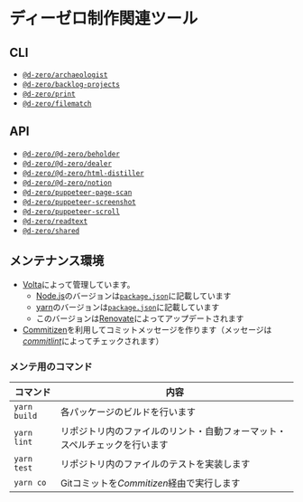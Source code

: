 # ディーゼロ制作関連ツール

## CLI

- [`@d-zero/archaeologist`](./packages/%40d-zero/archaeologist/README.md)
- [`@d-zero/backlog-projects`](./packages/%40d-zero/backlog-projects/README.md)
- [`@d-zero/print`](./packages/%40d-zero/print/README.md)
- [`@d-zero/filematch`](./packages/%40d-zero/filematch/README.md)

## API

- [`@d-zero/@d-zero/beholder`](./packages/%40d-zero/beholder/README.md)
- [`@d-zero/@d-zero/dealer`](./packages/%40d-zero/dealer/README.md)
- [`@d-zero/@d-zero/html-distiller`](./packages/%40d-zero/html-distiller/README.md)
- [`@d-zero/@d-zero/notion`](./packages/%40d-zero/notion/README.md)
- [`@d-zero/puppeteer-page-scan`](./packages/%40d-zero/puppeteer-page-scan/README.md)
- [`@d-zero/puppeteer-screenshot`](./packages/%40d-zero/puppeteer-screenshot/README.md)
- [`@d-zero/puppeteer-scroll`](./packages/%40d-zero/puppeteer-scroll/README.md)
- [`@d-zero/readtext`](./packages/%40d-zero/readtext/README.md)
- [`@d-zero/shared`](./packages/%40d-zero/shared/README.md)

## メンテナンス環境

- [Volta](https://volta.sh/)によって管理しています。
  - [Node.js](https://nodejs.org/)のバージョンは[`package.json`](./package.json)に記載しています
  - [yarn](https://yarnpkg.com/)のバージョンは[`package.json`](./package.json)に記載しています
  - このバージョンは[Renovate](https://www.mend.io/renovate/)によってアップデートされます
- [Commitizen](https://github.com/commitizen/cz-cli)を利用してコミットメッセージを作ります（メッセージは[_commitlint_](https://commitlint.js.org/)によってチェックされます）

### メンテ用のコマンド

| コマンド     | 内容                                                                       |
| ------------ | -------------------------------------------------------------------------- |
| `yarn build` | 各パッケージのビルドを行います                                             |
| `yarn lint`  | リポジトリ内のファイルのリント・自動フォーマット・スペルチェックを行います |
| `yarn test`  | リポジトリ内のファイルのテストを実装します                                 |
| `yarn co`    | Gitコミットを*Commitizen*経由で実行します                                  |
